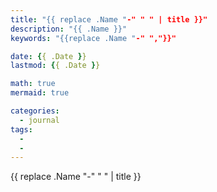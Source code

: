```yaml
---
title: "{{ replace .Name "-" " " | title }}"
description: "{{ .Name }}"
keywords: "{{replace .Name "-" ","}}"

date: {{ .Date }}
lastmod: {{ .Date }}

math: true
mermaid: true

categories:
  - journal
tags:
  -
  -
---
```

{{ replace .Name "-" " " | title }}
<!--more-->
